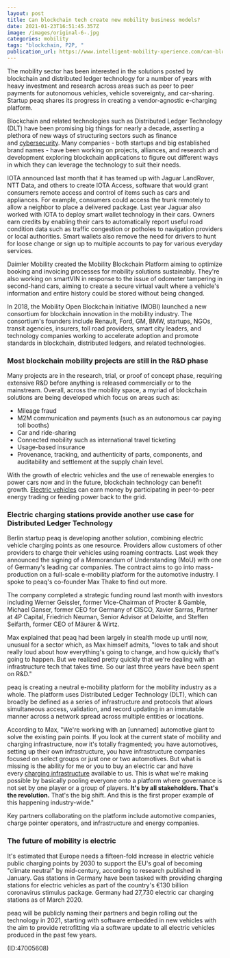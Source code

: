 ```yaml
---
layout: post
title: Can blockchain tech create new mobility business models?
date: 2021-01-23T16:51:45.357Z
image: /images/original-6-.jpg
categories: mobility
tags: "blockchain, P2P, "
publication_url: https://www.intelligent-mobility-xperience.com/can-blockchain-tech-create-new-mobility-business-models-a-981840/
---
```

The mobility sector has been interested in the solutions posted by blockchain and distributed ledger technology for a number of years with heavy investment and research across areas such as peer to peer payments for autonomous vehicles, vehicle sovereignty, and car-sharing. Startup peaq shares its progress in creating a vendor-agnostic e-charging platform.

Blockchain and related technologies such as Distributed Ledger Technology (DLT) have been promising big things for nearly a decade, asserting a plethora of new ways of structuring sectors such as finance and [cybersecurity](https://www.intelligent-mobility-xperience.com/securing-the-future-of-autonomous-vehicles-a-972777/). Many companies - both startups and big established brand names - have been working on projects, alliances, and research and development exploring blockchain applications to figure out different ways in which they can leverage the technology to suit their needs.

IOTA announced last month that it has teamed up with Jaguar LandRover, NTT Data, and others to create IOTA Access, software that would grant consumers remote access and control of items such as cars and appliances. For example, consumers could access the trunk remotely to allow a neighbor to place a delivered package. Last year Jaguar also worked with IOTA to deploy smart wallet technology in their cars. Owners earn credits by enabling their cars to automatically report useful road condition data such as traffic congestion or potholes to navigation providers or local authorities. Smart wallets also remove the need for drivers to hunt for loose change or sign up to multiple accounts to pay for various everyday services.

Daimler Mobility created the Mobility Blockchain Platform aiming to optimize booking and invoicing processes for mobility solutions sustainably. They're also working on smartVIN in response to the issue of odometer tampering in second-hand cars, aiming to create a secure virtual vault where a vehicle's information and entire history could be stored without being changed.

In 2018, the Mobility Open Blockchain Initiative (MOBI) launched a new consortium for blockchain innovation in the mobility industry. The consortium's founders include Renault, Ford, GM, BMW, startups, NGOs, transit agencies, insurers, toll road providers, smart city leaders, and technology companies working to accelerate adoption and promote standards in blockchain, distributed ledgers, and related technologies.

### Most blockchain mobility projects are still in the R&D phase

Many projects are in the research, trial, or proof of concept phase, requiring extensive R&D before anything is released commercially or to the mainstream. Overall, across the mobility space, a myriad of blockchain solutions are being developed which focus on areas such as:[](https://www.intelligent-mobility-xperience.com/beginners-guide-to-v2x-communication-a-929175/)

* Mileage fraud
* M2M communication and payments (such as an autonomous car paying toll booths)
* Car and ride-sharing
* Connected mobility such as international travel ticketing
* Usage-based insurance
* Provenance, tracking, and authenticity of parts, components, and auditability and settlement at the supply chain level.

With the growth of electric vehicles and the use of renewable energies to power cars now and in the future, blockchain technology can benefit growth. [Electric vehicles](https://www.intelligent-mobility-xperience.com/which-countries-are-most-ready-for-electric-vehicles-evs-a-922397/) can earn money by participating in peer-to-peer energy trading or feeding power back to the grid.

### Electric charging stations provide another use case for Distributed Ledger Technology

Berlin startup peaq is developing another solution, combining electric vehicle charging points as one resource. Providers allow customers of other providers to charge their vehicles using roaming contracts. Last week they announced the signing of a Memorandum of Understanding (MoU) with one of Germany's leading car companies. The contract aims to go into mass-production on a full-scale e-mobility platform for the automotive industry. I spoke to peaq's co-founder Max Thake to find out more.

The company completed a strategic funding round last month with investors including Werner Geissler, former Vice-Chairman of Procter & Gamble, Michael Ganser, former CEO for Germany of CISCO, Xavier Sarras, Partner at 4P Capital, Friedrich Neuman, Senior Advisor at Deloitte, and Steffen Seifarth, former CEO of Mäurer & Wirtz.

Max explained that peaq had been largely in stealth mode up until now, unusual for a sector which, as Max himself admits, "loves to talk and shout really loud about how everything's going to change, and how quickly that's going to happen. But we realized pretty quickly that we're dealing with an infrastructure tech that takes time. So our last three years have been spent on R&D."

peaq is creating a neutral e-mobility platform for the mobility industry as a whole. The platform uses Distributed Ledger Technology (DLT), which can broadly be defined as a series of infrastructure and protocols that allows simultaneous access, validation, and record updating in an immutable manner across a network spread across multiple entities or locations.

According to Max, "We're working with an \[unnamed] automotive giant to solve the existing pain points. If you look at the current state of mobility and charging infrastructure, now it's totally fragmented; you have automotives, setting up their own infrastructure, you have infrastructure companies focused on select groups or just one or two automotives. But what is missing is the ability for me or you to buy an electric car and have every [charging infrastructure](https://www.intelligent-mobility-xperience.com/on-the-way-to-the-wireless-charging-infrastructure-of-the-future-a-890410/) available to us. This is what we're making possible by basically pooling everyone onto a platform where governance is not set by one player or a group of players. **It's by all stakeholders. That's the revolution.** That's the big shift. And this is the first proper example of this happening industry-wide."

Key partners collaborating on the platform include automotive companies, charge pointer operators, and infrastructure and energy companies.

### The future of mobility is electric

It's estimated that Europe needs a fifteen-fold increase in electric vehicle public charging points by 2030 to support the EU's goal of becoming "climate neutral" by mid-century, according to research published in January. Gas stations in Germany have been tasked with providing charging stations for electric vehicles as part of the country's €130 billion coronavirus stimulus package. Germany had 27,730 electric car charging stations as of March 2020.

peaq will be publicly naming their partners and begin rolling out the technology in 2021, starting with software embedded in new vehicles with the aim to provide retrofitting via a software update to all electric vehicles produced in the past few years.

(ID:47005608)